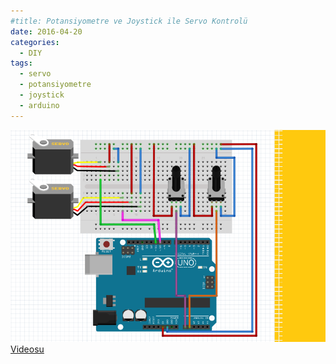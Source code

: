 ```yaml
---
#title: Potansiyometre ve Joystick ile Servo Kontrolü
date: 2016-04-20
categories:
  - DIY
tags:
  - servo
  - potansiyometre
  - joystick
  - arduino
--- 
```


![](images/ikiservokontrol.png)
[Videosu](https://www.youtube.com/watch?v=VKOtaBuuEzk)

